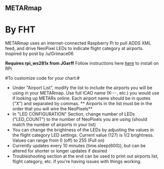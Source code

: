 ## METARmap ##
# By FHT #

METARmap uses an internet-connected Raspberry Pi to pull ADDS XML feed, and drive NeoPixel LEDs to indicate flight category at airports.
Inspired by post by /u/Grimace06

**Requires rpi_ws281x from JGarff**
Follow instructions here [here](https://learn.adafruit.com/neopixels-on-raspberry-pi/software) to install on RPi

#To customize code for your chart:#
* Under "Airport List", modify the list to include the airports you will be using in your METARmap.  Use full ICAO name (K---, etc.) you would use if looking up METARs online.  Each airport name should be in quotes ("X") and separated by commas. ** Airports in the list must be in the order that you will wire the NeoPixels**
* In "LED CONFIGURATION" Section, change number of LEDs ("LED_COUNT") to the number of NeoPixels you are using (should match the number of airports in your list)
* You can change the brightness of the LEDs by adjusting the values in the flight category LED settings.  Current value (127) is 1/2 brightness.  Values can range from 0 (off) to 255 (Full on)
* Currently updates every 10 minutes (time.sleep(600)), but can be altered for shorter or longer updates if desired
* Troubleshooting section at the end can be used to print out airports list, flight category, etc. if you're having issues with things working.
